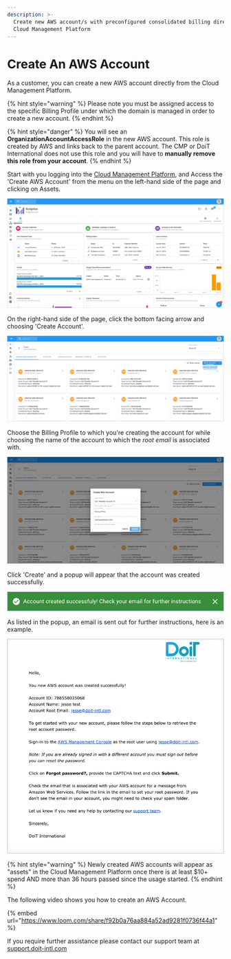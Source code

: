 ```yaml
---
description: >-
  Create new AWS account/s with preconfigured consolidated billing directly from
  Cloud Management Platform
---
```


# Create An AWS Account

As a customer, you can create a new AWS account directly from the Cloud Management Platform.

{% hint style="warning" %}
Please note you must be assigned access to the specific Billing Profile under which the domain is managed in order to create a new account.
{% endhint %}

{% hint style="danger" %}
You will see an **OrganizationAccountAccessRole** in the new AWS account. This role is created by AWS and links back to the parent account. The CMP or DoiT International does not use this role and you will have to **manually remove this role from your account**. 
{% endhint %}

Start with you logging into the [Cloud Management Platform](https://app.doit-intl.com), and Access the 'Create AWS Account' from the menu on the left-hand side of the page and clicking on Assets.

![](../.gitbook/assets/assets-icon-1-%20%282%29.png)

On the right-hand side of the page, click the bottom facing arrow and choosing 'Create Account'.

![](../.gitbook/assets/aws-create-account-doit%20%281%29.png)

Choose the Billing Profile to which you're creating the account for while choosing the name of the account to which the _root email_ is associated with.

![](../.gitbook/assets/create-aws-account2.png)

Click 'Create' and a popup will appear that the account was created successfully. 

![](../.gitbook/assets/aws-account-successful2.png)

As listed in the popup, an email is sent out for further instructions, here is an example.

![](../.gitbook/assets/aws-doit-success.png)

{% hint style="warning" %}
Newly created AWS accounts will appear as "assets" in the Cloud Management Platform once there is at least $10+ spend AND more than 36 hours passed since the usage started.
{% endhint %}

The following video shows you how to create an AWS Account.

{% embed url="https://www.loom.com/share/f92b0a76aa884a52ad9281f0736f44a1" %}

If you require further assistance please contact our support team at [support.doit-intl.com](https://support.doit-intl.com)

